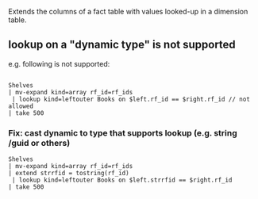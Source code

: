 Extends the columns of a fact table with values looked-up in a dimension table.

## lookup on a "dynamic type" is not supported
e.g. following is not supported:
```kql

Shelves
| mv-expand kind=array rf_id=rf_ids
 | lookup kind=leftouter Books on $left.rf_id == $right.rf_id // not allowed
| take 500
```
### Fix: cast dynamic to type that supports lookup (e.g. string /guid or others)
```kql
Shelves
| mv-expand kind=array rf_id=rf_ids
| extend strrfid = tostring(rf_id)
 | lookup kind=leftouter Books on $left.strrfid == $right.rf_id
| take 500
```